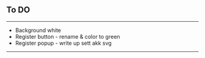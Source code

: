 ## To DO
---
- Background white
- Register button - rename & color to green
- Register popup - write up sett akk svg 
---